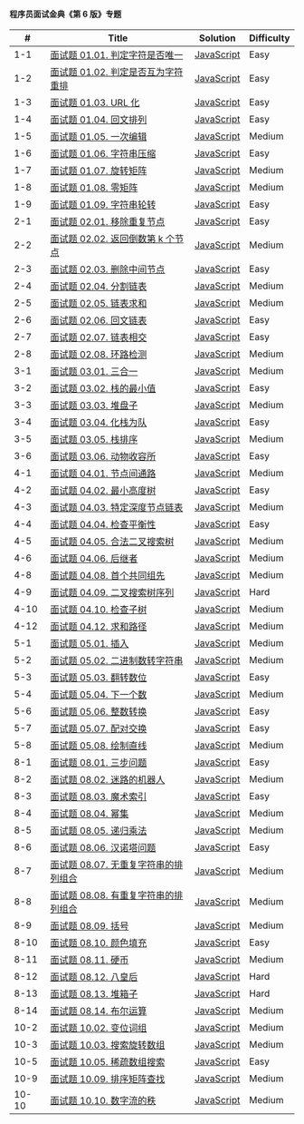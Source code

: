 #### 程序员面试金典《第 6 版》专题

| \#    | Title                                                                                                 | Solution                                                      | Difficulty |
| ----- | ----------------------------------------------------------------------------------------------------- | ------------------------------------------------------------- | ---------- |
| 1-1   | [面试题 01.01. 判定字符是否唯一](https://leetcode-cn.com/problems/is-unique-lcci/)                    | [JavaScript](../javaScript/lcci/1-isUnique.js)                | Easy       |
| 1-2   | [面试题 01.02. 判定是否互为字符重排](https://leetcode-cn.com/problems/check-permutation-lcci/)        | [JavaScript](../javaScript/lcci/2-checkPermutation.js)        | Easy       |
| 1-3   | [面试题 01.03. URL 化](https://leetcode-cn.com/problems/string-to-url-lcci/)                          | [JavaScript](../javaScript/lcci/3-replaceSpaces.js)           | Easy       |
| 1-4   | [面试题 01.04. 回文排列](https://leetcode-cn.com/problems/palindrome-permutation-lcci/)               | [JavaScript](../javaScript/lcci/4-canPermutePalindrome.js)    | Easy       |
| 1-5   | [面试题 01.05. 一次编辑](https://leetcode-cn.com/problems/one-away-lcci/)                             | [JavaScript](../javaScript/lcci/5-oneEditAway.js)             | Medium     |
| 1-6   | [面试题 01.06. 字符串压缩](https://leetcode-cn.com/problems/compress-string-lcci/)                    | [JavaScript](../javaScript/lcci/6-compressString.js)          | Easy       |
| 1-7   | [面试题 01.07. 旋转矩阵](https://leetcode-cn.com/problems/rotate-matrix-lcci/)                        | [JavaScript](../javaScript/lcci/7-rotate.js)                  | Medium     |
| 1-8   | [面试题 01.08. 零矩阵](https://leetcode-cn.com/problems/zero-matrix-lcci/)                            | [JavaScript](../javaScript/lcci/8-setZeroes.js)               | Medium     |
| 1-9   | [面试题 01.09. 字符串轮转](https://leetcode-cn.com/problems/flipped-string-lcci/)                     | [JavaScript](../javaScript/lcci/9-isFlipedString.js)          | Easy       |
| 2-1   | [面试题 02.01. 移除重复节点](https://leetcode-cn.com/problems/remove-duplicate-node-lcci/)            | [JavaScript](../javaScript/lcci/2-1-removeDuplicateNodes.js)  | Easy       |
| 2-2   | [面试题 02.02. 返回倒数第 k 个节点](https://leetcode-cn.com/problems/kth-node-from-end-of-list-lcci/) | [JavaScript](../javaScript/lcci/2-2-kthToLast.js)             | Medium     |
| 2-3   | [面试题 02.03. 删除中间节点](https://leetcode-cn.com/problems/delete-middle-node-lcci/)               | [JavaScript](../javaScript/lcci/2-3-deleteNode)               | Easy       |
| 2-4   | [面试题 02.04. 分割链表](https://leetcode-cn.com/problems/partition-list-lcci/)                       | [JavaScript](../javaScript/lcci/2-4-partition.js)             | Medium     |
| 2-5   | [面试题 02.05. 链表求和](https://leetcode-cn.com/problems/partition-list-lcci/)                       | [JavaScript](../javaScript/lcci/2-5-addTwoNumbers.js)         | Medium     |
| 2-6   | [面试题 02.06. 回文链表](https://leetcode-cn.com/problems/partition-list-lcci/)                       | [JavaScript](../javaScript/lcci/2-6-isPalindrome.js)          | Easy       |
| 2-7   | [面试题 02.07. 链表相交](https://leetcode-cn.com/problems/partition-list-lcci/)                       | [JavaScript](../javaScript/lcci/2-7-getIntersectionNode.js)   | Easy       |
| 2-8   | [面试题 02.08. 环路检测](https://leetcode-cn.com/problems/linked-list-cycle-lcci/)                    | [JavaScript](../javaScript/lcci/2-8-detectCycle.js)           | Medium     |
| 3-1   | [面试题 03.01. 三合一](https://leetcode-cn.com/problems/triple-in-one-lcci/)                          | [JavaScript](../javaScript/lcci/3-1-TripleInOne.js)           | Medium     |
| 3-2   | [面试题 03.02. 栈的最小值](https://leetcode-cn.com/problems/min-stack-lcci/)                          | [JavaScript](../javaScript/lcci/3-2-minStack.js)              | Easy       |
| 3-3   | [面试题 03.03. 堆盘子](https://leetcode-cn.com/problems/implement-queue-using-stacks-lcci/)           | [JavaScript](../javaScript/lcci/3-3-StackOfPlates.js)         | Medium     |
| 3-4   | [面试题 03.04. 化栈为队](https://leetcode-cn.com/problems/min-stack-lcci/)                            | [JavaScript](../javaScript/lcci/3-4-MyQueue.js)               | Easy       |
| 3-5   | [面试题 03.05. 栈排序](https://leetcode-cn.com/problems/sort-of-stacks-lcci/)                         | [JavaScript](../javaScript/lcci/3-5-SortedStack.js)           | Medium     |
| 3-6   | [面试题 03.06. 动物收容所](https://leetcode-cn.com/problems/animal-shelter-lcci/)                     | [JavaScript](../javaScript/lcci/3-6-AnimalShelf.js)           | Easy       |
| 4-1   | [面试题 04.01. 节点间通路](https://leetcode-cn.com/problems/inter-node-access-lcci/)                  | [JavaScript](../javaScript/lcci/4-1-findWhetherExistsPath.js) | Medium     |
| 4-2   | [面试题 04.02. 最小高度树](https://leetcode-cn.com/problems/minimum-height-tree-lcci/)                | [JavaScript](../javaScript/lcci/4-2-sortedArrayToBST.js)      | Easy       |
| 4-3   | [面试题 04.03. 特定深度节点链表](https://leetcode-cn.com/problems/list-of-depth-lcci/)                | [JavaScript](../javaScript/lcci/4-3-listOfDepth.js)           | Medium     |
| 4-4   | [面试题 04.04. 检查平衡性](https://leetcode-cn.com/problems/check-balance-lcci/)                      | [JavaScript](../javaScript/lcci/4-4-isBalanced.js)            | Easy       |
| 4-5   | [面试题 04.05. 合法二叉搜索树](https://leetcode-cn.com/problems/legal-binary-search-tree-lcci/)       | [JavaScript](../javaScript/lcci/4-5-isValidBST.js)            | Medium     |
| 4-6   | [面试题 04.06. 后继者](https://leetcode-cn.com/problems/successor-lcci/)                              | [JavaScript](../javaScript/lcci/4-6-inorderSuccessor.js)      | Medium     |
| 4-8   | [面试题 04.08. 首个共同组先](https://leetcode-cn.com/problems/first-common-ancestor-lcci/)            | [JavaScript](../javaScript/lcci/4-8-lowestCommonAncestor.js)  | Medium     |
| 4-9   | [面试题 04.09. 二叉搜索树序列](https://leetcode-cn.com/problems/bst-sequences-lcci/)                  | [JavaScript](../javaScript/lcci/4-9-BSTSequences.js)          | Hard       |
| 4-10  | [面试题 04.10. 检查子树](https://leetcode-cn.com/problems/check-subtree-lcci/)                        | [JavaScript](../javaScript/lcci/4-10-checkSubTree.js)         | Medium     |
| 4-12  | [面试题 04.12. 求和路径](https://leetcode-cn.com/problems/paths-with-sum-lcci/)                       | [JavaScript](../javaScript/lcci/4-12-pathSum.js)              | Medium     |
| 5-1   | [面试题 05.01. 插入](https://leetcode-cn.com/problems/insert-into-bits-lcci/)                         | [JavaScript](../javaScript/lcci/5-1-insertBits.js)            | Medium     |
| 5-2   | [面试题 05.02. 二进制数转字符串](https://leetcode-cn.com/problems/bianry-number-to-string-lcci/)      | [JavaScript](../javaScript/lcci/5-2-printBin.js)              | Medium     |
| 5-3   | [面试题 05.03. 翻转数位](https://leetcode-cn.com/problems/reverse-bits-lcci/)                         | [JavaScript](../javaScript/lcci/5-3-reverseBits.js)           | Easy       |
| 5-4   | [面试题 05.04. 下一个数](https://leetcode-cn.com/problems/closed-number-lcci/)                        | [JavaScript](../javaScript/lcci/5-4-findClosedNumbers.js)     | Medium     |
| 5-6   | [面试题 05.06. 整数转换](https://leetcode-cn.com/problems/convert-integer-lcci/)                      | [JavaScript](../javaScript/lcci/5-6-convertInteger.js)        | Easy       |
| 5-7   | [面试题 05.07. 配对交换](https://leetcode-cn.com/problems/exchange-lcci/)                             | [JavaScript](../javaScript/lcci/5-7-exchangeBits.js)          | Easy       |
| 5-8   | [面试题 05.08. 绘制直线](https://leetcode-cn.com/problems/draw-line-lcci/)                            | [JavaScript](../javaScript/lcci/5-8-drawLine.js)              | Medium     |
| 8-1   | [面试题 08.01. 三步问题](https://leetcode-cn.com/problems/three-steps-problem-lcci/)                  | [JavaScript](../javaScript/lcci/8-1-waysToStep.js)            | Easy       |
| 8-2   | [面试题 08.02. 迷路的机器人](https://leetcode-cn.com/problems/robot-in-a-grid-lcci/)                  | [JavaScript](../javaScript/lcci/8-2-pathWithObstacles.js)     | Medium     |
| 8-3   | [面试题 08.03. 魔术索引](https://leetcode-cn.com/problems/magic-index-lcci/)                          | [JavaScript](../javaScript/lcci/8-3-findMagicIndex.js)        | Easy       |
| 8-4   | [面试题 08.04. 幂集](https://leetcode-cn.com/problems/power-set-lcci/)                                | [JavaScript](../javaScript/lcci/8-4-subsets.js)               | Medium     |
| 8-5   | [面试题 08.05. 递归乘法](https://leetcode-cn.com/problems/recursive-mulitply-lcci/)                   | [JavaScript](../javaScript/lcci/8-5-multiply.js)              | Medium     |
| 8-6   | [面试题 08.06. 汉诺塔问题](https://leetcode-cn.com/problems/hanota-lcci/)                             | [JavaScript](../javaScript/lcci/8-6-hanota.js)                | Easy       |
| 8-7   | [面试题 08.07. 无重复字符串的排列组合](https://leetcode-cn.com/problems/permutation-i-lcci/)          | [JavaScript](../javaScript/lcci/8-7-permutation.js)           | Medium     |
| 8-8   | [面试题 08.08. 有重复字符串的排列组合](https://leetcode-cn.com/problems/permutation-ii-lcci/)         | [JavaScript](../javaScript/lcci/8-8-permutation.js)           | Medium     |
| 8-9   | [面试题 08.09. 括号](https://leetcode-cn.com/problems/bracket-lcci/)                                  | [JavaScript](../javaScript/lcci/8-9-generateParenthesis.js)   | Medium     |
| 8-10  | [面试题 08.10. 颜色填充](https://leetcode-cn.com/problems/color-fill-lcci/)                           | [JavaScript](../javaScript/lcci/8-10-floodFill.js)            | Easy       |
| 8-11  | [面试题 08.11. 硬币](https://leetcode-cn.com/problems/coin-lcci/)                                     | [JavaScript](../javaScript/lcci/8-11-waysToChange.js)         | Medium     |
| 8-12  | [面试题 08.12. 八皇后](https://leetcode-cn.com/problems/eight-queens-lcci/)                           | [JavaScript](../javaScript/lcci/8-12-solveQueens.js)          | Hard       |
| 8-13  | [面试题 08.13. 堆箱子](https://leetcode-cn.com/problems/pile-box-lcci/)                               | [JavaScript](../javaScript/lcci/8-13-pileBox.js)              | Hard       |
| 8-14  | [面试题 08.14. 布尔运算](https://leetcode-cn.com/problems/boolean-evaluation-lcci/)                   | [JavaScript](../javaScript/lcci/8-14-countEval.js)            | Medium     |
| 10-2  | [面试题 10.02. 变位词组](https://leetcode-cn.com/problems/group-anagrams-lcci/)                       | [JavaScript](../javaScript/lcci/10-2-groupAnagrams.js)        | Medium     |
| 10-3  | [面试题 10.03. 搜索旋转数组](https://leetcode-cn.com/problems/search-rotate-array-lcci/)              | [JavaScript](../javaScript/lcci/10-3-search.js)               | Medium     |
| 10-5  | [面试题 10.05. 稀疏数组搜索](https://leetcode-cn.com/problems/sparse-array-search-lcci/)              | [JavaScript](../javaScript/lcci/10-5-findString.js)           | Easy       |
| 10-9  | [面试题 10.09. 排序矩阵查找](https://leetcode-cn.com/problems/sorted-matrix-search-lcci/)             | [JavaScript](../javaScript/lcci/10-9-searchMatrix.js)         | Medium     |
| 10-10 | [面试题 10.10. 数字流的秩](https://leetcode-cn.com/problems/rank-from-stream-lcci/)                   | [JavaScript](../javaScript/lcci/10-10-StreamRank.js)          | Medium     |

